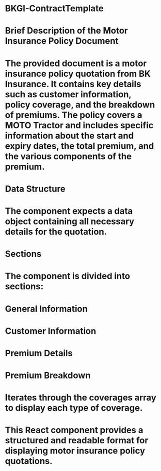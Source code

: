 # BKGI-ContractTemplate
# Brief Description of the Motor Insurance Policy Document
# The provided document is a motor insurance policy quotation from BK Insurance. It contains key details such as customer information, policy coverage, and the breakdown of premiums. The policy covers a MOTO Tractor and includes specific information about the start and expiry dates, the total premium, and the various components of the premium.

# Data Structure
# The component expects a data object  containing all necessary details for the quotation.

# Sections
# The component is divided into sections:

# General Information
# Customer Information
# Premium Details
# Premium Breakdown
# Iterates through the coverages array to display each type of coverage.

# This React component provides a structured and readable format for displaying motor insurance policy quotations.
